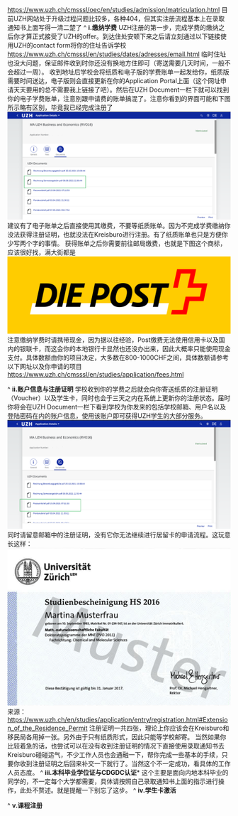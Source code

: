 <https://www.uzh.ch/cmsssl/oec/en/studies/admission/matriculation.html>
目前UZH网站处于升级过程问题比较多，各种404，但其实注册流程基本上在录取通知书上面写得一清二楚了
^
**i.缴纳学费**
UZH注册的第一步，完成学费的缴纳之后你才算正式接受了UZH的offer。到达住处安顿下来之后请立刻通过以下链接使用UZH的contact form将你的住址告诉学校
<https://www.uzh.ch/cmsssl/en/studies/dates/adresses/email.html>
临时住址也没大问题，保证邮件收到时你还没有换地方住即可（寄送需要几天时间，一般不会超过一周）。
收到地址后学校会将纸质和电子版的学费账单一起发给你，纸质版需要时间送达，电子版则会直接更新在你的Application Portal上面（这个网址申请天天要用的总不需要我上链接了吧）。然后在UZH Document一栏下就可以找到你的电子学费账单，注意别跟申请费的账单搞混了。注意你看到的界面可能和下图所示略有区别，毕竟我已经完成注册了
![](.topwrite/assets/学费账单位置.png)
建议有了电子账单之后直接使用其缴费，不要等纸质账单。因为不完成学费缴纳你没法获得注册证明，也就没法在Kreisburo进行注册。有了纸质账单也只是方便你少写两个字的事情。
获得账单之后你需要前往邮局缴费，也就是下图这个商标，应该很好找，满大街都是
![](.topwrite/assets/Schweizerische_Post_Logo.svg.png)
注意缴纳学费时请携带现金，因为据以往经验，Post缴费无法使用信用卡以及国内的银联卡，而这会你的本地银行卡显然也还没办出来，因此大概率只能使用现金支付。具体数额由你的项目决定，大多数在800-1000CHF之间，具体数额请参考以下网址以及你申请的项目
<https://www.uzh.ch/cmsssl/en/studies/application/fees.html>



^
**ii.账户信息与注册证明**
学校收到你的学费之后就会向你寄送纸质的注册证明（Voucher）以及学生卡，同时也会于三天之内在系统上更新你的注册状态。届时你将会在UZH Document一栏下看到学校为你发来的包括学校邮箱、用户名以及登陆密码在内的账户信息，使用该账户即可获得UZH学生的大部分服务。
![](.topwrite/assets/账户信息位置.png)
同时请留意邮箱中的注册证明，没有它你无法继续进行居留卡的申请流程。这玩意长这样：
![](.topwrite/assets/voucher.jpg)
来源：
<https://www.uzh.ch/en/studies/application/entry/registration.html#Extension_of_the_Residence_Permit>
注册证明一共四张，理论上你应该会在Kreisburo和移民局各用掉一张。另外由于只有纸质形式，因此只能等学校邮寄。
当然如果你比较着急的话，也尝试可以在没有收到注册证明的情况下直接使用录取通知书去Kreisburo碰碰运气，不少工作人员也会通融一下，帮你完成一些基本的手续，只要你收到注册证明之后回来补交一下就行了。当然这个不一定成功，看具体的工作人员态度。
^
**iii.本科毕业学位证与CDGDC认证***
这个主要是面向内地本科毕业的同学的，不一定每个大学都需要，具体请按照自己录取通知书上面的指示进行操作，此处不赘述。就是提醒一下别忘了这步。
^
**iv.学生卡激活**

^
**v.课程注册**

